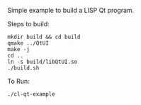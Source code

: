 Simple example to build a LISP Qt program.

Steps to build:

    mkdir build && cd build
    qmake ../QtUI
    make -j
    cd ..
    ln -s build/libQtUI.so
    ./build.sh

To Run:

    ./cl-qt-example
